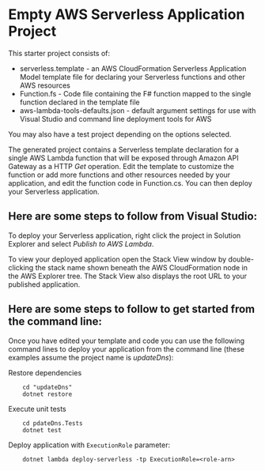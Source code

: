# Empty AWS Serverless Application Project

This starter project consists of:
* serverless.template - an AWS CloudFormation Serverless Application Model template file for declaring your Serverless functions and other AWS resources
* Function.fs - Code file containing the F# function mapped to the single function declared in the template file
* aws-lambda-tools-defaults.json - default argument settings for use with Visual Studio and command line deployment tools for AWS

You may also have a test project depending on the options selected.

The generated project contains a Serverless template declaration for a single AWS Lambda function that will be exposed through Amazon API Gateway as a HTTP *Get* operation. Edit the template to customize the function or add more functions and other resources needed by your application, and edit the function code in Function.cs. You can then deploy your Serverless application.

## Here are some steps to follow from Visual Studio:

To deploy your Serverless application, right click the project in Solution Explorer and select *Publish to AWS Lambda*.

To view your deployed application open the Stack View window by double-clicking the stack name shown beneath the AWS CloudFormation node in the AWS Explorer tree. The Stack View also displays the root URL to your published application.

## Here are some steps to follow to get started from the command line:

Once you have edited your template and code you can use the following command lines to deploy your application from the command line (these examples assume the project name is *updateDns*):

Restore dependencies
```
    cd "updateDns"
    dotnet restore
```

Execute unit tests
```
    cd pdateDns.Tests
    dotnet test
```

Deploy application with `ExecutionRole` parameter:

```
    dotnet lambda deploy-serverless -tp ExecutionRole=<role-arn>
```
